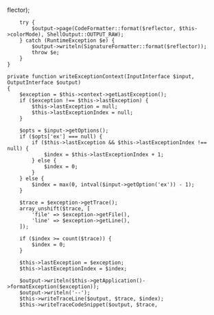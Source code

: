 flector);

        try {
            $output->page(CodeFormatter::format($reflector, $this->colorMode), ShellOutput::OUTPUT_RAW);
        } catch (RuntimeException $e) {
            $output->writeln(SignatureFormatter::format($reflector));
            throw $e;
        }
    }

    private function writeExceptionContext(InputInterface $input, OutputInterface $output)
    {
        $exception = $this->context->getLastException();
        if ($exception !== $this->lastException) {
            $this->lastException = null;
            $this->lastExceptionIndex = null;
        }

        $opts = $input->getOptions();
        if ($opts['ex'] === null) {
            if ($this->lastException && $this->lastExceptionIndex !== null) {
                $index = $this->lastExceptionIndex + 1;
            } else {
                $index = 0;
            }
        } else {
            $index = max(0, intval($input->getOption('ex')) - 1);
        }

        $trace = $exception->getTrace();
        array_unshift($trace, [
            'file' => $exception->getFile(),
            'line' => $exception->getLine(),
        ]);

        if ($index >= count($trace)) {
            $index = 0;
        }

        $this->lastException = $exception;
        $this->lastExceptionIndex = $index;

        $output->writeln($this->getApplication()->formatException($exception));
        $output->writeln('--');
        $this->writeTraceLine($output, $trace, $index);
        $this->writeTraceCodeSnippet($output, $trace,